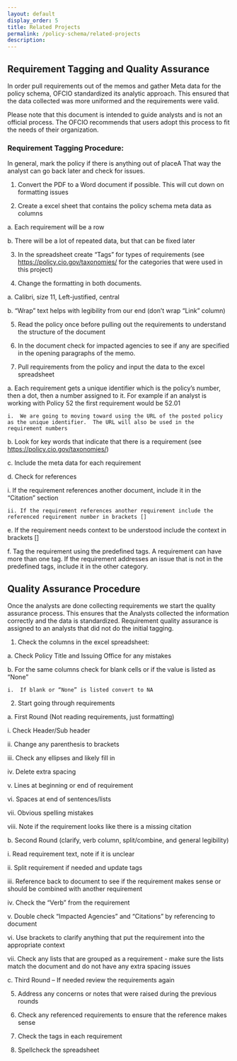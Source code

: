 ```yaml
---
layout: default
display_order: 5
title: Related Projects
permalink: /policy-schema/related-projects
description: 
---
```


## Requirement Tagging and Quality Assurance 

In order pull requirements out of the memos and gather Meta data for the policy schema, OFCIO standardized its analytic approach.  This ensured that the data collected was more uniformed and the requirements were valid.  

Please note that this document is intended to guide analysts and is not an official process.  The OFCIO recommends that users adopt this process to fit the needs of their organization.

### Requirement Tagging Procedure:
In general, mark the policy if there is anything out of placeA  That way the analyst can go back later and check for issues.

1.	Convert the PDF to a Word document if possible.  This will cut down on formatting issues 

2.	Create a excel sheet that contains the policy schema meta data as columns
 
 a.	Each requirement will be a row
 
 b.	There will be a lot of repeated data, but that can be fixed later

3.	In the spreadsheet create “Tags” for types of requirements (see https://policy.cio.gov/taxonomies/ for the categories that were used in this project)

4.	Change the formatting in both documents.

  a.	Calibri, size 11, Left-justified, central

  b.	“Wrap” text helps with legibility from our end (don’t wrap “Link” column)

5.	Read the policy once before pulling out the requirements to understand the structure of the document 

6.	In the document check for impacted agencies to see if any are specified in the opening paragraphs of the memo.

7.	Pull requirements from the policy and input the data to the excel spreadsheet

  a.	Each requirement gets a unique identifier which is the policy’s number, then a dot, then a number assigned to it.  For example if an analyst is working with Policy 52 the first requirement would be 52.01
 
    i.	We are going to moving toward using the URL of the posted policy as the unique identifier.  The URL will also be used in the requirement numbers
  
  b.	Look for key words that indicate that there is a requirement (see https://policy.cio.gov/taxonomies/)
  
  c.	Include the meta data for each requirement 
  
  d.	Check for references 
  
  i.	If the requirement references another document, include it in the “Citation” section
  
    ii.	If the requirement references another requirement include the referenced requirement number in brackets []
  
  e.	If the requirement needs context to be understood include the context in brackets []
  
  f.	Tag the requirement using the predefined tags.  A requirement can have more than one tag.  If the requirement addresses an issue that is not in the predefined tags, include it in the other category.

## Quality Assurance Procedure
Once the analysts are done collecting requirements we start the quality assurance process.  This ensures that the Analysts collected the information correctly and the data is standardized.  Requirement quality assurance is assigned to an analysts that did not do the initial tagging.

1.	Check the columns in the excel spreadsheet: 
  
  a.	Check Policy Title and Issuing Office for any mistakes
  
  b.	For the same columns check for blank cells or if the value is listed as “None” 
  
    i.	If blank or “None” is listed convert to NA

2.	Start going through requirements
 
 a.	First Round (Not reading requirements, just formatting)
 
 i.	Check Header/Sub header
 
 ii.	Change any parenthesis to brackets
 
 iii.	Check any ellipses and likely fill in
 
 iv.	Delete extra spacing
 
 v.	Lines at beginning or end of requirement
 
 vi.	Spaces at end of sentences/lists
 
 vii.	Obvious spelling mistakes
 
 viii.	Note if the requirement looks like there is a missing citation
 
 b.	Second Round (clarify, verb column, split/combine, and general legibility)
 
 i.	Read requirement text, note if it is unclear
 
 ii.	Split requirement if needed and update tags
 
 iii.	Reference back to document to see if the requirement makes sense or should be combined with another requirement 
 
 iv.	Check the “Verb” from the requirement
 
 v.	Double check “Impacted Agencies” and “Citations” by referencing to document
 
 vi.	Use brackets to clarify anything that put the requirement into the appropriate context 
 
 vii.	Check any lists that are grouped as a requirement - make sure the lists match the document and do not have any extra spacing issues
 
 c.	Third Round – If needed review the requirements again

5. Address any concerns or notes that were raised during the previous rounds

6. Check any referenced requirements to ensure that the reference makes sense

7. Check the tags in each requirement 

8. Spellcheck the spreadsheet 
